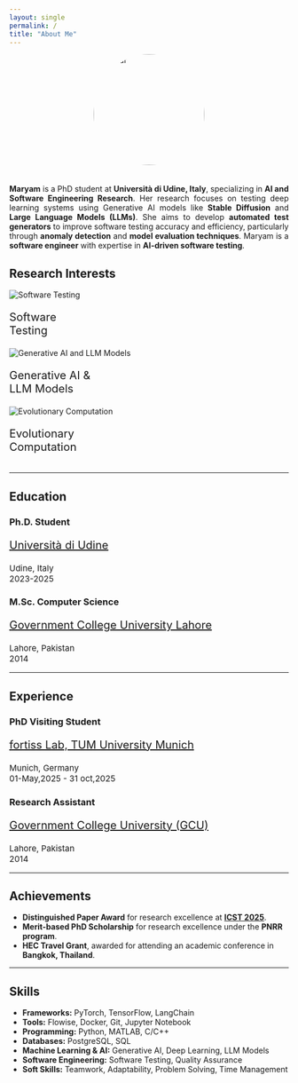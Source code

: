 ```yaml
---
layout: single
permalink: /
title: "About Me"
---
```


<div class="row">
<img src="{{site.baseurl}}/assets/images/Mar.png" alt="Avatar" style="width:200px; border-radius: 50%;  display: block;margin-left: auto;margin-right: auto; padding-bottom:20px">
</div>

<p style="text-align: justify;">
<strong>Maryam</strong> is a PhD student at <strong>Università di Udine, Italy</strong>, specializing in <strong>AI and Software Engineering Research</strong>. Her research focuses on testing deep learning systems using Generative AI models like <strong>Stable Diffusion</strong> and <strong>Large Language Models (LLMs)</strong>. She aims to develop <strong>automated test generators</strong> to improve software testing accuracy and efficiency, particularly through <strong>anomaly detection</strong> and <strong>model evaluation techniques</strong>. Maryam is a <strong>software engineer</strong> with expertise in <strong>AI-driven software testing</strong>.
</p>

## **Research Interests**
<div class="row">
  <div class="column">
    <div class="image-cropper">
      <img src="{{site.baseurl}}/assets/images/search.png" alt="Software Testing"/>
    </div>
    <p style="font-size:20px">Software<br> Testing</p>
  </div>
  <div class="column">
    <div class="image-cropper">
      <img src="{{site.baseurl}}/assets/images/brain.png" alt="Generative AI and LLM Models"/>
    </div>
    <p style="font-size:20px">Generative AI &<br> LLM Models</p>
  </div>
  <div class="column">
    <div class="image-cropper">
      <img src="{{site.baseurl}}/assets/images/dna.png" alt="Evolutionary Computation"/>
    </div>
    <p style="font-size:20px">Evolutionary<br> Computation</p>
  </div>
</div>

---

## **Education**
<div class="timeline">
  <div class="container-highlight right">
    <div class="content">
      <h3>Ph.D. Student</h3>
      <p style="font-size:20px"><a href="https://www.uniud.it/en">Università di Udine</a></p>      
      <p style="font-size:15px">Udine, Italy<br> 2023-2025</p>
    </div>
  </div>
  <div class="container left">
    <div class="content">
      <h3>M.Sc. Computer Science</h3>
      <p style="font-size:20px"><a href="https://gcu.edu.pk/">Government College University Lahore</a></p>      
      <p style="font-size:15px">Lahore, Pakistan<br> 2014</p>
    </div>
  </div>
</div>

---

## **Experience**
<div class="timeline">
  <div class="container-highlight right">
    <div class="content">
      <h3>PhD Visiting Student</h3>
      <p style="font-size:20px"><a href="https://www.fortiss.org/en">fortiss Lab, TUM University Munich</a></p>      
      <p style="font-size:15px">Munich, Germany<br> 01-May,2025 - 31 oct,2025</p>
    </div>
  </div>

  <div class="container left">
    <div class="content">
      <h3>Research Assistant</h3>
      <p style="font-size:20px"><a href="https://gcu.edu.pk/">Government College University (GCU)</a></p>
      <p style="font-size:15px">Lahore, Pakistan<br> 2014</p>
    </div>
  </div>
</div>

---

## **Achievements**
- **Distinguished Paper Award** for research excellence at [**ICST 2025**]().
- **Merit-based PhD Scholarship** for research excellence under the **PNRR program**.  
- **HEC Travel Grant**, awarded for attending an academic conference in **Bangkok, Thailand**.  

---

## **Skills**
- **Frameworks:** PyTorch, TensorFlow, LangChain  
- **Tools:** Flowise, Docker, Git, Jupyter Notebook  
- **Programming:** Python, MATLAB, C/C++  
- **Databases:** PostgreSQL, SQL 
- **Machine Learning & AI:** Generative AI, Deep Learning, LLM Models  
- **Software Engineering:** Software Testing, Quality Assurance  
- **Soft Skills:** Teamwork, Adaptability, Problem Solving, Time Management  
